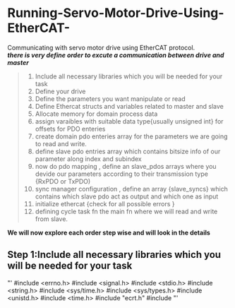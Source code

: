 # Running-Servo-Motor-Drive-Using-EtherCAT-
Communicating with servo motor drive using EtherCAT protocol.  
 ***there is very define order to excute a communication between drive and master*** 
 > 1) Include all necessary libraries which you will be needed for your task</br>
 > 2) Define your drive</br> 
 > 3) Define the parameters you want manipulate or read</br> 
 > 4) Define Ethercat structs and variables related to master and slave</br> 
 > 5) Allocate memory for domain process data</br> 
 > 6) assign varaibles with suitable data type{usually unsigned int} for offsets 
   for PDO enteries</br> 
 > 7) create domain pdo enteries array for the parameters we are going to read 
   and write.</br> 
 > 8) define slave pdo entries array which contains bitsize info of our parameter 
   along index and subindex</br> 
 > 9) now do pdo mapping , define an slave_pdos arrays where you devide our 
   parameters according to their transmission type {RxPDO or TxPDO)</br> 
 > 10) sync manager configuration , define an array {slave_syncs} which contains 
   which slave pdo act as output and which one as input</br> 
 > 11) initialize ethercat {check for all possible errors }</br> 
 > 12) defining cycle task fn the main fn where we will read and write from slave.</br>
 
 **We will now explore each order step wise and will look in the details**
 ## Step 1:Include all necessary libraries which you will be needed for your task  
 "' #include <errno.h>
#include <signal.h>
#include <stdio.h>
#include <string.h>
#include <sys/time.h>
#include <sys/types.h>
#include <unistd.h>
#include <time.h>
#include "ecrt.h"
#include <iostream>   "'
 

